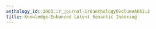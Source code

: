 ```yaml
---
anthology_id: 2003.ir_journal-ir0anthology0volumeA6A2.2
title: Knowledge-Enhanced Latent Semantic Indexing
---
```

